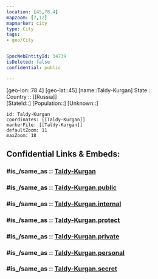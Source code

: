 ```yaml
---
location: [45,78.4] 
mapzoom: [7,12] 
mapmarker: city 
type: City
tags:
- geo/City


SpocWebEntityId: 34739
isDeleted: false
confidential: public

---
```

[geo-lon::78.4] 
[geo-lat::45] 
[name::Taldy-Kurgan] 
State ::  
Country :: [[Russia]]  
[StateId::] 
[Population::] 
[Unknown::] 


```leaflet
id: Taldy-Kurgan
coordinates: [[Taldy-Kurgan]] 
markerFile: [[Taldy-Kurgan]] 
defaultZoom: 11 
maxZoom: 18
```


## Confidential Links & Embeds: 

### #is_/same_as :: [Taldy-Kurgan](Taldy-Kurgan.md) 

### #is_/same_as :: [Taldy-Kurgan.public](/_public/Earth/Continent/Asia/Asia~Central/Kazakhstan/Counties/Almaty/City/Taldy-Kurgan.public.md) 

### #is_/same_as :: [Taldy-Kurgan.internal](/_internal/Earth/Continent/Asia/Asia~Central/Kazakhstan/Counties/Almaty/City/Taldy-Kurgan.internal.md) 

### #is_/same_as :: [Taldy-Kurgan.protect](/_protect/Earth/Continent/Asia/Asia~Central/Kazakhstan/Counties/Almaty/City/Taldy-Kurgan.protect.md) 

### #is_/same_as :: [Taldy-Kurgan.private](/_private/Earth/Continent/Asia/Asia~Central/Kazakhstan/Counties/Almaty/City/Taldy-Kurgan.private.md) 

### #is_/same_as :: [Taldy-Kurgan.personal](/_personal/Earth/Continent/Asia/Asia~Central/Kazakhstan/Counties/Almaty/City/Taldy-Kurgan.personal.md) 

### #is_/same_as :: [Taldy-Kurgan.secret](/_secret/Earth/Continent/Asia/Asia~Central/Kazakhstan/Counties/Almaty/City/Taldy-Kurgan.secret.md)

